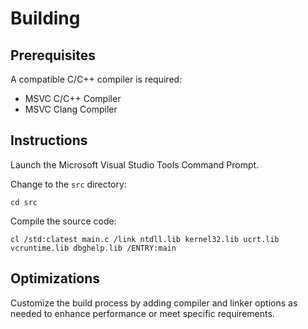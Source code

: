 # Building

## Prerequisites

A compatible C/C++ compiler is required:

- MSVC C/C++ Compiler
- MSVC Clang Compiler

## Instructions

Launch the Microsoft Visual Studio Tools Command Prompt.

Change to the `src` directory:

    cd src

Compile the source code:

    cl /std:clatest main.c /link ntdll.lib kernel32.lib ucrt.lib vcruntime.lib dbghelp.lib /ENTRY:main

## Optimizations

Customize the build process by adding compiler and linker options as needed to enhance performance or meet specific requirements.